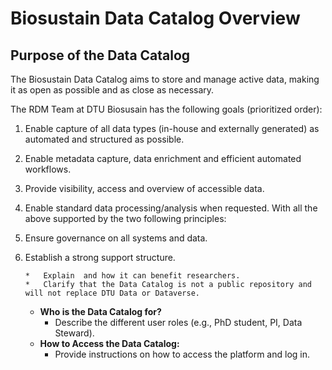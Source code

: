 # Biosustain Data Catalog Overview

## Purpose of the Data Catalog

The Biosustain Data Catalog aims to store and manage active data, making it as open as possible and as close as necessary. 

The RDM Team at DTU Biosusain has the following goals (prioritized order):
1.	Enable capture of all data types (in-house and externally generated) as automated and structured as possible.
2.	Enable metadata capture, data enrichment and efficient automated workflows.
3.	Provide visibility, access and overview of accessible data.
4.	Enable standard data processing/analysis when requested.
With all the above supported by the two following principles: 
1.	Ensure governance on all systems and data.
2.	Establish a strong support structure.



        *   Explain  and how it can benefit researchers.
        *   Clarify that the Data Catalog is not a public repository and will not replace DTU Data or Dataverse.
    *   **Who is the Data Catalog for?**
        *   Describe the different user roles (e.g., PhD student, PI, Data Steward). 
    *   **How to Access the Data Catalog:**
        *   Provide instructions on how to access the platform and log in.
